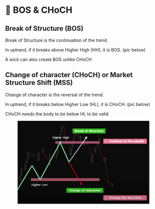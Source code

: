 # 🔺 BOS & CHoCH

## Break of Structure (BOS)

Break of Structure is the continuation of the trend.

In uptrend, if it breaks above Higher High (HH), it is BOS. (pic below)

A wick can also create BOS unlike CHoCH

## Change of character (CHoCH) or Market Structure Shift (MSS)

Change of character is the reversal of the trend.

In uptrend, if it breaks below Higher Low (HL), it is CHoCH. (pic below)

CHoCH needs the body to be below HL to be valid

<figure><img src=".gitbook/assets/image (2) (1) (2) (1) (1).png" alt=""><figcaption></figcaption></figure>

